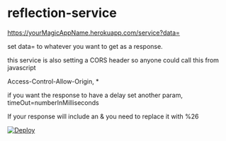 # reflection-service

https://yourMagicAppName.herokuapp.com/service?data=

set data= to whatever you want to get as a response.

this service is also setting a CORS header so anyone could call this from javascript

Access-Control-Allow-Origin, *

if you want the response to have a delay set another param, timeOut=numberInMilliseconds

If your response will include an & you need to replace it with %26

[![Deploy](https://www.herokucdn.com/deploy/button.svg)](https://heroku.com/deploy)

